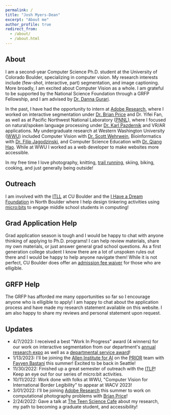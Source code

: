 ```yaml
---
permalink: /
title: "Josh Myers-Dean"
excerpt: "About me"
author_profile: true
redirect_from: 
  - /about/
  - /about.html
---
```

## About
I am a second-year Computer Science Ph.D. student at the University of Colorado Boulder, specializing in computer vision. My research interests include (few-shot, interactive, part) segmentation, and image captioning. More broadly, I am excited about Computer Vision as a whole. I am grateful to be supported by the National Science Foundation through a GRFP Fellowship, and I am advised by [Dr. Danna Gurari](https://home.cs.colorado.edu/~DrG/AboutMe.html).

In the past, I have had the opportunity to intern at [Adobe Research](https://research.adobe.com/), where I worked on interactive segmentation under [Dr. Brian Price](https://www.brianpricephd.com/) and Dr. Yifei Fan, as well as at Pacific Northwest National Laboratory ([PNNL](https://www.pnnl.gov/)), where I focused on natural/spoken language processing under [Dr. Karl Pazdernik](https://www.linkedin.com/in/karl-pazdernik-1283b392/) and VR/AR applications. My undergraduate research at Western Washington University ([WWU](https://cs.wwu.edu/)) included Computer Vision with [Dr. Scott Wehrwein](https://facultyweb.cs.wwu.edu/~wehrwes/), Bioinformatics with [Dr. Filip Jagodzinski](https://facultyweb.cs.wwu.edu/~jagodzf/), and Computer Science Education with [Dr. Qiang Hao](https://qhao.info/). While at WWU I worked as a web developer to make websites more accessible. 

In my free time I love photography, knitting, [trail running](https://ultrasignup.com/results_participant.aspx?fname=Josh&lname=Myers-Dean), skiing, biking, cooking, and just generally being outside!


## Outreach
I am involved with the [ITLL](https://itll.colorado.edu/) at CU Boulder and the [I Have a Dream Foundation](https://bouldercounty.ihdf.org/programs/current-classes/diagonal-class/) in North Boulder where I help design tinkering activities using [micro:bits](https://microbit.org/) to engage middle school students in computing!

## Grad Application Help
Grad application season is tough and I would be happy to chat with anyone thinking of applying to Ph.D. programs! I can help review materials, share my own materials, or just answer general grad school questions. As a first generation college student I know there are a lot of unspoken rules out there and I would be happy to help anyone navigate them! While it is not perfect, CU Boulder does offer an [admission fee waiver](https://www.colorado.edu/engineering/admissions/graduate-students/graduate-application-fee-waiver) for those who are elligible.

## GRFP Help
The GRFP has afforded me many opportunities so far so I encourage anyone who is elligible to apply! I am happy to chat about the application process and have made my research statement available on this website. I am also happy to share my reviews and personal statement upon request.

## Updates
- 4/7/2023: I received a best "Work In Progress" award (4 winners) for our work on interactive segmentation from our department's [annual research expo](https://www.colorado.edu/cs/2023/02/28/computer-science-graduate-research-expo) as well as a [departmental service award](https://www.colorado.edu/cs/news-events/student-awards#outstanding_service-939)!
- 1/13/2023: I'll be joining the [Allen Institute for AI](https://allenai.org/) on the [PRIOR](https://prior.allenai.org/) team with [Favyen Bastani](https://favyen.com/) this summer! Excited to be back in Seattle!
- 11/30/2022: Finished up a great semester of outreach with the [ITLP](https://itll.colorado.edu/)! Keep an eye out for our series of micro:bit activities.
- 10/11/2022: Work done with folks at WWU, "Computer Vision for International Border Legibility" to appear at WACV 2023!
- 3/01/2022: I'll be joining [Adobe Research](https://research.adobe.com/) this summer to work on computational photography problems with [Brian Price](https://www.brianpricephd.com/)!
- 2/24/2022: Gave a talk at [The Teen Science Cafe](https://teensciencecafe.org/cafes/science-discovery-teen-cafe/) about my research, my path to becoming a graduate student, and accessibility! 
